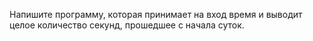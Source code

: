 Напишите программу, которая принимает на вход время и выводит целое количество секунд, прошедшее с начала суток.

